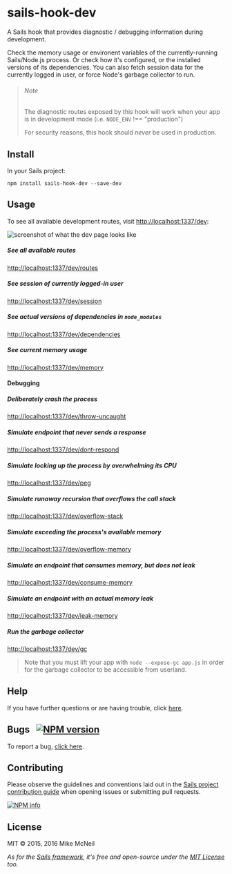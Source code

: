 # sails-hook-dev

A Sails hook that provides diagnostic / debugging information during development.

Check the memory usage or environent variables of the currently-running Sails/Node.js process. Or check how it's configured, or the installed versions of its dependencies. You can also fetch session data for the currently logged in user, or force Node's garbage collector to run.


> ###### Note
>
> The diagnostic routes exposed by this hook will work when your app is in development mode (i.e. `NODE_ENV` !== "production")
>
> For security reasons, this hook should _never_ be used in production.


## Install

In your Sails project:

```
npm install sails-hook-dev --save-dev
```

## Usage

To see all available development routes, visit [http://localhost:1337/dev](http://localhost:1337/dev):

![screenshot of what the dev page looks like](https://cloud.githubusercontent.com/assets/618009/20028928/8ddac788-a30c-11e6-9ebf-44a12f71e0c4.png)

##### See all available routes
[http://localhost:1337/dev/routes](http://localhost:1337/dev/routes)

##### See session of currently logged-in user
[http://localhost:1337/dev/session](http://localhost:1337/dev/session)

##### See actual versions of dependencies in `node_modules`
[http://localhost:1337/dev/dependencies](http://localhost:1337/dev/dependencies)

##### See current memory usage
[http://localhost:1337/dev/memory](http://localhost:1337/dev/memory)


#### Debugging

##### Deliberately crash the process
[http://localhost:1337/dev/throw-uncaught](http://localhost:1337/dev/throw-uncaught)

##### Simulate endpoint that never sends a response
[http://localhost:1337/dev/dont-respond](http://localhost:1337/dev/dont-respond)

##### Simulate locking up the process by overwhelming its CPU
[http://localhost:1337/dev/peg](http://localhost:1337/dev/peg)

##### Simulate runaway recursion that overflows the call stack
[http://localhost:1337/dev/overflow-stack](http://localhost:1337/dev/overflow-stack)

##### Simulate exceeding the process's available memory
[http://localhost:1337/dev/overflow-memory](http://localhost:1337/dev/overflow-memory)

##### Simulate an endpoint that consumes memory, but does not leak
[http://localhost:1337/dev/consume-memory](http://localhost:1337/dev/consume-memory)

##### Simulate an endpoint with an **actual memory leak**
[http://localhost:1337/dev/leak-memory](http://localhost:1337/dev/leak-memory)

##### Run the garbage collector
[http://localhost:1337/dev/gc](http://localhost:1337/dev/gc)

> Note that you must lift your app with `node --expose-gc app.js` in order for the garbage collector to be accessible from userland.


## Help

If you have further questions or are having trouble, click [here](http://sailsjs.com/support).


## Bugs &nbsp; [![NPM version](https://badge.fury.io/js/sails-hook-dev.svg)](http://npmjs.com/package/sails-hook-dev)

To report a bug, [click here](http://sailsjs.com/bugs).


## Contributing

Please observe the guidelines and conventions laid out in the [Sails project contribution guide](http://sailsjs.com/documentation/contributing) when opening issues or submitting pull requests.

[![NPM info](https://nodei.co/npm/sails-hook-dev.png?downloads=true)](http://npmjs.com/package/sails-hook-dev)

## License

MIT &copy; 2015, 2016 Mike McNeil

_As for the [Sails framework](http://sailsjs.com), it's free and open-source under the [MIT License](http://sailsjs.com/license) too._
